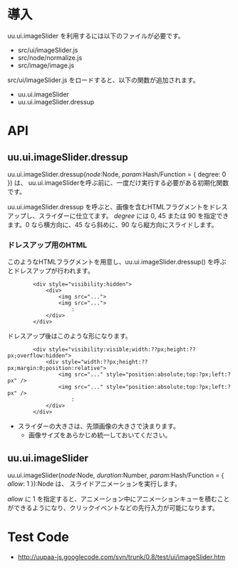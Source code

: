 

# 導入 #

uu.ui.imageSlider を利用するには以下のファイルが必要です。
  * src/ui/imageSlider.js
  * src/node/normalize.js
  * src/image/image.js

src/ui/imageSlider.js をロードすると、以下の関数が追加されます。
  * uu.ui.imageSlider
  * uu.ui.imageSlider.dressup

# API #

## uu.ui.imageSlider.dressup ##
uu.ui.imageSlider.dressup(_node_:Node, _param_:Hash/Function = { degree: 0 }) は、
uu.ui.imageSliderを呼ぶ前に、一度だけ実行する必要がある初期化関数です。

uu.ui.imageSlider.dressup を呼ぶと、画像を含むHTMLフラグメントをドレスアップし、スライダーに仕立てます。
_degree_ には 0, 45 または 90 を指定できます。0 なら横方向に、45 なら斜めに、90 なら縦方向にスライドします。

### ドレスアップ用のHTML ###
このようなHTMLフラグメントを用意し、uu.ui.imageSlider.dressup() を呼ぶとドレスアップが行われます。
```
        <div style="visibility:hidden">
            <div>
                <img src="...">
                <img src="...">
                    :
            </div>
        </div>
```
ドレスアップ後はこのような形になります。
```
        <div style="visibility:visible;width:??px;height:??px;overflow:hidden">
            <div style="width:??px;height:??px;margin:0;position:relative">
                <img src="..." style="position:absolute;top:?px;left:?px" />
                <img src="..." style="position:absolute;top:?px;left:?px" />
                    :
            </div>
        </div>
```
  * スライダーの大きさは、先頭画像の大きさで決まります。
    * 画像サイズをあらかじめ統一しておいてください。

## uu.ui.imageSlider ##

uu.ui.imageSlider(_node_:Node, _duration_:Number, _param_:Hash/Function = { _allow_: 1 }):Node は、
スライドアニメーションを実行します。

_allow_ に 1 を指定すると、アニメーション中にアニメーションキューを積むことができるようになり、クリックイベントなどの先行入力が可能になります。

# Test Code #
  * http://uupaa-js.googlecode.com/svn/trunk/0.8/test/ui/imageSlider.htm